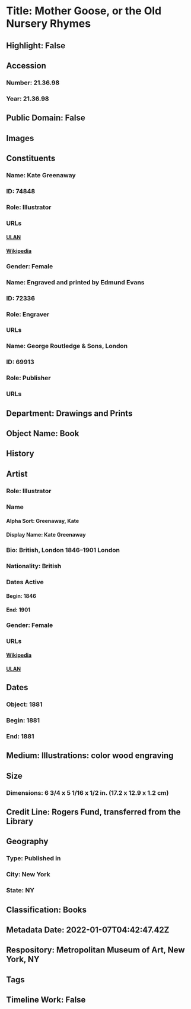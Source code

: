 # Title: Mother Goose, or the Old Nursery Rhymes
## Highlight: False
## Accession
### Number: 21.36.98
### Year: 21.36.98
## Public Domain: False
## Images
## Constituents
### Name: Kate Greenaway
### ID: 74848
### Role: Illustrator
### URLs
#### [ULAN](http://vocab.getty.edu/page/ulan/500030743)
#### [Wikipedia](https://www.wikidata.org/wiki/Q204936)
### Gender: Female
### Name: Engraved and printed by Edmund Evans
### ID: 72336
### Role: Engraver
### URLs
### Name: George Routledge &amp; Sons, London
### ID: 69913
### Role: Publisher
### URLs
## Department: Drawings and Prints
## Object Name: Book
## History
## Artist
### Role: Illustrator
### Name
#### Alpha Sort: Greenaway, Kate
#### Display Name: Kate Greenaway
### Bio: British, London 1846–1901 London
### Nationality: British
### Dates Active
#### Begin: 1846
#### End: 1901
### Gender: Female
### URLs
#### [Wikipedia](https://www.wikidata.org/wiki/Q204936)
#### [ULAN](http://vocab.getty.edu/page/ulan/500030743)
## Dates
### Object: 1881
### Begin: 1881
### End: 1881
## Medium: Illustrations: color wood engraving
## Size
### Dimensions: 6 3/4 x 5 1/16 x 1/2 in. (17.2 x 12.9 x 1.2 cm)
## Credit Line: Rogers Fund, transferred from the Library
## Geography
### Type: Published in
### City: New York
### State: NY
## Classification: Books
## Metadata Date: 2022-01-07T04:42:47.42Z
## Respository: Metropolitan Museum of Art, New York, NY
## Tags
## Timeline Work: False